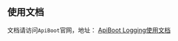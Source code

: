 ## 使用文档
文档请访问`ApiBoot`官网，地址：
<a href="http://apiboot.minbox.io/zh-cn/docs/api-boot-logging.html" target="_blank">ApiBoot Logging使用文档</a>
